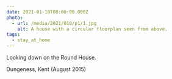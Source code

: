 ```yaml
---
date: 2021-01-18T08:00:00.000Z
photo:
  - url: /media/2021/018/p1/1.jpg
    alt: A house with a circular floorplan seen from above.
tags:
  - stay_at_home
---
```


Looking down on the Round House.

Dungeness, Kent (August 2015)
